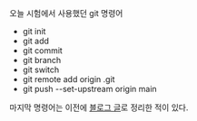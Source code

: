 오늘 시험에서 사용했던 git 명령어
- git init
- git add
- git commit
- git branch <new branch name>
- git switch <branch name>
- git remote add origin <github url>.git
- git push --set-upstream origin main

마지막 명령어는 이전에 [블로그 글](https://phin09.tistory.com/58)로 정리한 적이 있다.
